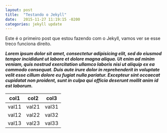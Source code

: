 ```yaml
---
layout: post
title:  "Testando o Jekyll"
date:   2015-11-27 11:19:15 -0200
categories: jekyll update
---
```

Este é o primeiro post que estou fazendo com o Jekyll, vamos ver se esse treco funciona direito.

***Lorem ipsum dolor sit amet, consectetur adipisicing elit, sed do eiusmod
tempor incididunt ut labore et dolore magna aliqua. Ut enim ad minim veniam,
quis nostrud exercitation ullamco laboris nisi ut aliquip ex ea commodo
consequat. Duis aute irure dolor in reprehenderit in voluptate velit esse
cillum dolore eu fugiat nulla pariatur. Excepteur sint occaecat cupidatat non
proident, sunt in culpa qui officia deserunt mollit anim id est laborum.***

col1|col2|col3
:---:|:---:|:---:
val11|val21|val31
val12|val22|val32
val13|val23|val33